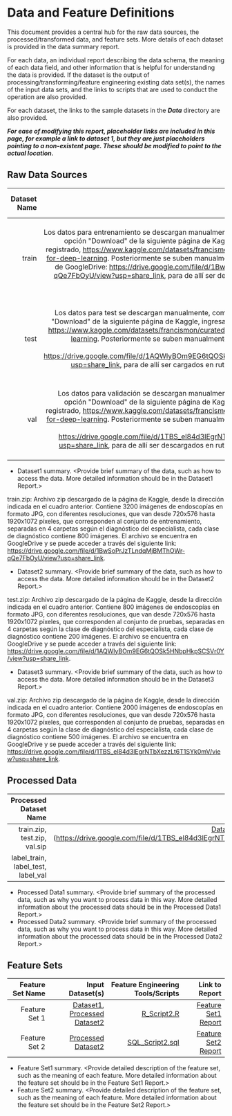 # Data and Feature Definitions

This document provides a central hub for the raw data sources, the processed/transformed data, and feature sets. More details of each dataset is provided in the data summary report. 

For each data, an individual report describing the data schema, the meaning of each data field, and other information that is helpful for understanding the data is provided. If the dataset is the output of processing/transforming/feature engineering existing data set(s), the names of the input data sets, and the links to scripts that are used to conduct the operation are also provided. 

For each dataset, the links to the sample datasets in the _**Data**_ directory are also provided. 

_**For ease of modifying this report, placeholder links are included in this page, for example a link to dataset 1, but they are just placeholders pointing to a non-existent page. These should be modified to point to the actual location.**_

## Raw Data Sources

| Dataset Name | Original Location   | Destination Location  | Data Movement Tools / Scripts | Link to Report |
| ---:| ---: | ---: | ---: | -----: |
|train |Los datos para entrenamiento se descargan manualmente,  como archivo zip, con la opción "Download" de la siguiente página de Kaggle, ingresando con usuario registrado,  https://www.kaggle.com/datasets/francismon/curated-colon-dataset-for-deep-learning. Posteriormente se suben manualmente a la siguiente dirección de GoogleDrive: https://drive.google.com/file/d/1BwSoPrJzTLndqMjBMThOWr-qQe7FbOyU/view?usp=share_link, para de allí ser descargados en ruta temporal de GoogleColab.  | El archivo train.zip se descarga y descomprime en la siguiente ruta temporal de GoogleColab: /tmp/train/  | [descarga_file.py](https://github.com/margomeza16/mlds6_proyecto/blob/master/scripts/data_acquisition/descarga_file.py) | [Dataset 1 Report](https://github.com/margomeza16/mlds6_proyecto/blob/master/docs/data/data_dictionary.md)|
| test| Los datos para test se descargan manualmente,  como archivo zip, con la opción "Download" de la siguiente página de Kaggle, ingresando con usuario registrado,  https://www.kaggle.com/datasets/francismon/curated-colon-dataset-for-deep-learning. Posteriormente se suben manualmente a la siguiente dirección de GoogleDrive: https://drive.google.com/file/d/1AQWlyBOm9EG6tQOSk5HNbpHkpSCSVr0Y/view?usp=share_link, para de allí ser cargados en ruta temporal de GoogleColab.| El archivo test.zip se descarga y descomprime en la siguiente ruta temporal de GoogleColab: /tmp/test/ | [descarga_file.py](https://github.com/margomeza16/mlds6_proyecto/blob/master/scripts/data_acquisition/descarga_file.py) | [Dataset 2 Report](https://github.com/margomeza16/mlds6_proyecto/blob/master/docs/data/data_dictionary.md)|
| val| Los datos para validación se descargan manualmente,  como archivo zip, con la opción "Download" de la siguiente página de Kaggle, ingresando con usuario registrado, https://www.kaggle.com/datasets/francismon/curated-colon-dataset-for-deep-learning. Posteriormente se suben manualmente a la siguiente dirección de    GoogleDrive: https://drive.google.com/file/d/1TBS_el84d3lEgrNTbXezzLt6T1SYk0mV/view?usp=share_link, para de allí ser descargados en ruta temporal de GoogleColab.| El archivo val.zip se descarga y descomprime en la siguiente ruta temporal de GoogleColab: /tmp/val/ | [descarga_file.py](https://github.com/margomeza16/mlds6_proyecto/blob/master/scripts/data_acquisition/descarga_file.py) | [Dataset 3 Report](https://github.com/margomeza16/mlds6_proyecto/blob/master/docs/data/data_dictionary.md)|

* Dataset1 summary. <Provide brief summary of the data, such as how to access the data. More detailed information should be in the Dataset1 Report.>

train.zip: Archivo zip descargado de la página de Kaggle, desde la dirección indicada en el cuadro anterior. Contiene 3200 imágenes de endoscopías en formato JPG, con diferentes resoluciones, que van desde 720x576 hasta 1920x1072 píxeles, que corresponden al conjunto de entrenamiento, separadas en 4 carpetas según el diagnóstico del especialista, cada clase de diagnóstico contiene 800 imágenes. El archivo se encuentra en GoogleDrive y se puede acceder  a través del siguiente link: https://drive.google.com/file/d/1BwSoPrJzTLndqMjBMThOWr-qQe7FbOyU/view?usp=share_link.

* Dataset2 summary. <Provide brief summary of the data, such as how to access the data. More detailed information should be in the Dataset2 Report.> 

test.zip: Archivo zip descargado de la página de Kaggle, desde la dirección indicada en el cuadro anterior. Contiene 800 imágenes de endoscopías en formato JPG, con diferentes resoluciones, que van desde 720x576 hasta 1920x1072 píxeles, que corresponden al conjunto de pruebas, separadas en 4 carpetas según la clase de diagnóstico del especialista, cada clase de diagnóstico contiene 200 imágenes. El archivo se encuentra en GoogleDrive y se puede acceder  a través del siguiente link: https://drive.google.com/file/d/1AQWlyBOm9EG6tQOSk5HNbpHkpSCSVr0Y/view?usp=share_link.

* Dataset3 summary. <Provide brief summary of the data, such as how to access the data. More detailed information should be in the Dataset3 Report.> 

val.zip: Archivo zip descargado de la página de Kaggle, desde la dirección indicada en el cuadro anterior. Contiene 2000 imágenes de endoscopías en formato JPG, con diferentes resoluciones, que van desde 720x576 hasta 1920x1072 píxeles, que corresponden al conjunto de pruebas, separadas en 4 carpetas según la clase de diagnóstico del especialista, cada clase de diagnóstico contiene 500 imágenes. El archivo se encuentra en GoogleDrive y se puede acceder  a través del siguiente link: https://drive.google.com/file/d/1TBS_el84d3lEgrNTbXezzLt6T1SYk0mV/view?usp=share_link.

## Processed Data
| Processed Dataset Name | Input Dataset(s)   | Data Processing Tools/Scripts | Link to Report |
| ---:| ---: | ---: | ---: | 
| train.zip, test.zip, val.sip | [Dataset1](https://drive.google.com/file/d/1BwSoPrJzTLndqMjBMThOWr-qQe7FbOyU/view?usp=share_link), [Dataset2](https://drive.google.com/file/d/1AQWlyBOm9EG6tQOSk5HNbpHkpSCSVr0Y/view?usp=share_link), [Dataset3](https://drive.google.com/file/d/1TBS_el84d3lEgrNTbXezzLt6T1SYk0mV/view?usp=share_link | [preproc_img.py](link/to/python/script/file/in/Code) | [Processed Dataset 1 Report](link/to/report1)|
| label_train, label_test, label_val | [Dataset2]([link/to/dataset2/report](https://drive.google.com/file/d/1AQWlyBOm9EG6tQOSk5HNbpHkpSCSVr0Y/view?usp=share_link)) |[one_hot.py](link/to/R/script/file/in/Code) | [Processed Dataset 2 Report](link/to/report2)|
* Processed Data1 summary. <Provide brief summary of the processed data, such as why you want to process data in this way. More detailed information about the processed data should be in the Processed Data1 Report.>
* Processed Data2 summary. <Provide brief summary of the processed data, such as why you want to process data in this way. More detailed information about the processed data should be in the Processed Data2 Report.> 

## Feature Sets

| Feature Set Name | Input Dataset(s)   | Feature Engineering Tools/Scripts | Link to Report |
| ---:| ---: | ---: | ---: | 
| Feature Set 1 | [Dataset1](link/to/dataset1/report), [Processed Dataset2](link/to/dataset2/report) | [R_Script2.R](link/to/R/script/file/in/Code) | [Feature Set1 Report](link/to/report1)|
| Feature Set 2 | [Processed Dataset2](link/to/dataset2/report) |[SQL_Script2.sql](link/to/sql/script/file/in/Code) | [Feature Set2 Report](link/to/report2)|

* Feature Set1 summary. <Provide detailed description of the feature set, such as the meaning of each feature. More detailed information about the feature set should be in the Feature Set1 Report.>
* Feature Set2 summary. <Provide detailed description of the feature set, such as the meaning of each feature. More detailed information about the feature set should be in the Feature Set2 Report.> 
